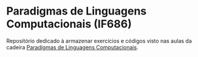 # Paradigmas de Linguagens Computacionais (IF686)

Repositório dedicado à armazenar exercícios e códigos visto nas aulas da cadeira [Paradigmas de Linguagens Computacionais](https://cin.ufpe.br/~pet/wiki/Paradigmas_de_Linguagens_Computacionais_(IF686)).<br>

